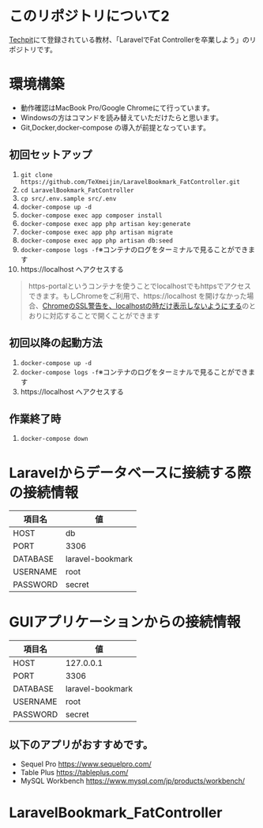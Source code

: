 # このリポジトリについて2
<a href='https://www.techpit.jp/'>Techpit</a>にて登録されている教材、「LaravelでFat Controllerを卒業しよう」のリポジトリです。

# 環境構築
- 動作確認はMacBook Pro/Google Chromeにて行っています。
- Windowsの方はコマンドを読み替えていただけたらと思います。
- Git,Docker,docker-compose の導入が前提となっています。

## 初回セットアップ
1. `git clone https://github.com/TeXmeijin/LaravelBookmark_FatController.git`
1. `cd LaravelBookmark_FatController`
1. `cp src/.env.sample src/.env`
1. `docker-compose up -d`
1. `docker-compose exec app composer install`
1. `docker-compose exec app php artisan key:generate`
1. `docker-compose exec app php artisan migrate`
1. `docker-compose exec app php artisan db:seed`
1. `docker-compose logs -f`※コンテナのログをターミナルで見ることができます
1. https://localhost へアクセスする

> https-portalというコンテナを使うことでlocalhostでもhttpsでアクセスできます。もしChromeをご利用で、https://localhost を開けなかった場合、[ChromeのSSL警告を、localhostの時だけ表示しないようにする](https://qiita.com/yanchi4425/items/76e502c41cbfb4f0542b )のとおりに対応することで開くことができます

## 初回以降の起動方法
1. `docker-compose up -d`
1. `docker-compose logs -f`※コンテナのログをターミナルで見ることができます
1. https://localhost へアクセスする

## 作業終了時
1. `docker-compose down`

# Laravelからデータベースに接続する際の接続情報
| 項目名   | 値               | 
| -------- | ---------------- | 
| HOST     | db               | 
| PORT     | 3306             | 
| DATABASE | laravel-bookmark | 
| USERNAME | root             | 
| PASSWORD | secret           | 

# GUIアプリケーションからの接続情報
| 項目名   | 値               | 
| -------- | ---------------- | 
| HOST     | 127.0.0.1       | 
| PORT     | 3306             | 
| DATABASE | laravel-bookmark | 
| USERNAME | root             | 
| PASSWORD | secret           | 

## 以下のアプリがおすすめです。
- Sequel Pro https://www.sequelpro.com/
- Table Plus https://tableplus.com/
- MySQL Workbench https://www.mysql.com/jp/products/workbench/
# LaravelBookmark_FatController
